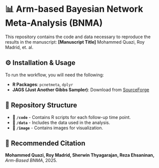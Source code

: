 # 📊 Arm-based Bayesian Network Meta-Analysis (BNMA) 

<!-- ![Analysis Visualization](image/your-image-file.png) -->  

This repository contains the code and data necessary to reproduce the results in the manuscript: **[Manuscript Title]** Mohammed Quazi, Roy Madrid, et. al.  

## ⚙️ Installation & Usage  

To run the workflow, you will need the following:  

- **R Packages**: `pcnetmeta`, `dplyr`  
- **JAGS (Just Another Gibbs Sampler)**: Download from [SourceForge](https://sourceforge.net/projects/mcmc-jags/)  

## 📂 Repository Structure  

- **📁 `/code`** - Contains R scripts for each follow-up time point.  
- **📁 `/data`** - Includes the data used in the analysis.
- **📁 `/image`** - Contains images for visualization.  

## 📖 Recommended Citation 

**Mohammed Quazi, Roy Madrid, Sherwin Thyagarajan, Reza Ehsaninan,** *Arm-Based BNMA*, 2025.  

